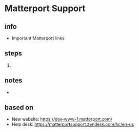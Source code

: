# Matterport Support  

## info  
* Important Matterport links

## steps  
1. 

## notes  
*  

## based on  
*  New website: https://dev-www-1.matterport.com/
*  Help desk: https://matterportsupport.zendesk.com/hc/en-us


